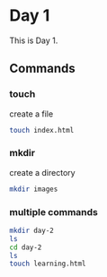 # Day 1
This is Day 1.

## Commands
### touch
create a file

```bash
touch index.html
```

### mkdir
create a directory

```bash
mkdir images
```

### multiple commands
```bash
mkdir day-2
ls
cd day-2
ls
touch learning.html
```
